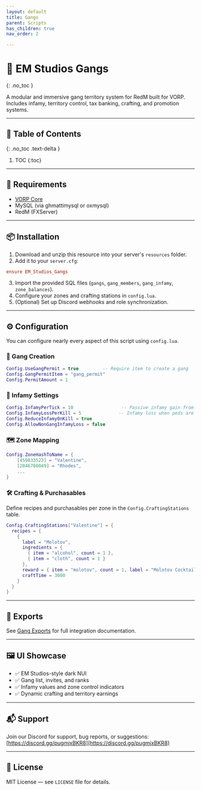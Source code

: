 ```yaml
---
layout: default
title: Gangs
parent: Scripts
has_children: true
nav_order: 2

---
```


# 🏴 EM Studios Gangs
{: .no_toc }

A modular and immersive gang territory system for RedM built for VORP. Includes infamy, territory control, tax banking, crafting, and promotion systems.

---

## 📑 Table of Contents
{: .no_toc .text-delta }

1. TOC
{:toc}

---

## 🔧 Requirements

- [VORP Core](https://github.com/VORPCORE/vorp_core-lua)
- MySQL (via ghmattimysql or oxmysql)
- RedM (FXServer)

---

## 📦 Installation

1. Download and unzip this resource into your server's `resources` folder.
2. Add it to your `server.cfg`:

```cfg
ensure EM_Studios_Gangs
```

3. Import the provided SQL files (`gangs`, `gang_members`, `gang_infamy`, `zone_balances`).
4. Configure your zones and crafting stations in `config.lua`.
5. (Optional) Set up Discord webhooks and role synchronization.

---

## ⚙️ Configuration

You can configure nearly every aspect of this script using `config.lua`.

### 🔐 Gang Creation

```lua
Config.UseGangPermit = true         -- Require item to create a gang
Config.GangPermitItem = "gang_permit"
Config.PermitAmount = 1
```

### 🧾 Infamy Settings

```lua
Config.InfamyPerTick = 10                  -- Passive infamy gain from KOTH
Config.InfamyLossPerKill = 5              -- Infamy loss when peds are killed
Config.ReduceInfamyOnKill = true
Config.AllowNonGangInfamyLoss = false
```

### 🗺️ Zone Mapping

```lua
Config.ZoneHashToName = {
    [459833523] = "Valentine",
    [2046780049] = "Rhodes",
    ...
}
```

### 🛠️ Crafting & Purchasables

Define recipes and purchasables per zone in the `Config.CraftingStations` table.

```lua
Config.CraftingStations["Valentine"] = {
  recipes = {
    {
      label = "Molotov",
      ingredients = {
        { item = "alcohol", count = 1 },
        { item = "cloth", count = 1 }
      },
      reward = { item = "molotov", count = 1, label = "Molotov Cocktail" },
      craftTime = 3000
    }
  }
}
```

---

## 🔁 Exports

See [Gang Exports](./gang-exports) for full integration documentation.


---

## 🖼️ UI Showcase

- ✅ EM Studios-style dark NUI
- ✅ Gang list, invites, and ranks
- ✅ Infamy values and zone control indicators
- ✅ Dynamic crafting and territory earnings

---

## 📬 Support

Join our Discord for support, bug reports, or suggestions:  
[https://discord.gg/pugmjxBKR8](https://discord.gg/pugmjxBKR8)

---

## 📄 License

MIT License — see `LICENSE` file for details.


